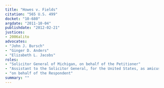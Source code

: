 ```yaml
---
title: "Howes v. Fields"
citation: "565 U.S. 499"
docket: "10-680"
argdate: "2011-10-04"
publishdate: "2012-02-21"
justices:
- 2006alito
advocates:
- "John J. Bursch"
- "Ginger D. Anders"
- "Elizabeth L. Jacobs"
roles:
- "Solicitor General of Michigan, on behalf of the Petitioner"
- "Assistant to the Solicitor General, for the United States, as amicus curiae, supporting the Petitioner"
- "on behalf of the Respondent"
summary: ""
---
```



